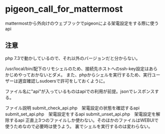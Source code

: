 # pigeon_call_for_mattermost
mattermostから外向けのウェブフックでpigeonによる架電設定をする際に使うapi

## 注意
php 7.3で動かしているので、それ以外のバージョンだと分からない。

/usr/local/bin/配下のリモシェルのため、接続先ホストへのssh-key設定はあらかじめやっておかないとダメ。
また、phpからシェルを実行するため、実行ユーザーは適宜確認しsudoersで許可をしておくように。

ファイル名に"api"が入っているものはapiでの利用が前提。jsonでレスポンスする。

ファイル説明
submit_check_api.php　架電設定の状態を確認するapi
submit_set_api.php　架電設定をするapi
submit_unset_api.php　架電設定を解除するapi
正直上3つのファイルしか使わない。そのほかのファイルはWEBUIで使うためなので必要時は使うよう。
裏でシェルを実行するのは変わらない。
